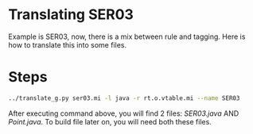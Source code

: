 # Translating SER03

Example is SER03, now, there is a mix between rule and tagging. Here is how to translate this into some files.

# Steps

```bash
../translate_g.py ser03.mi -l java -r rt.o.vtable.mi --name SER03
```

After executing command above, you will find 2 files: *SER03.java* AND *Point.java*.
To build file later on, you will need both these files.

